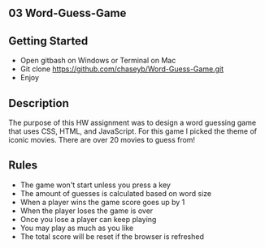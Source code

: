 ## 03 Word-Guess-Game

## Getting Started

* Open gitbash on Windows or Terminal on Mac
* Git clone https://github.com/chaseyb/Word-Guess-Game.git
* Enjoy

## Description

The purpose of this HW assignment was to design a word guessing game that uses CSS, HTML, and JavaScript. For this game I picked the theme of iconic movies. There are over 20 movies to guess from!

## Rules 

* The game won't start unless you press a key
* The amount of guesses is calculated based on word size 
* When a player wins the game score goes up by 1
* When the player loses the game is over
* Once you lose a player can keep playing
* You may play as much as you like 
* The total score will be reset if the browser is refreshed 
